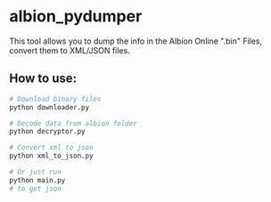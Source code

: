 # albion_pydumper
This tool allows you to dump the info in the Albion Online ".bin" Files, convert them to XML/JSON files.

## How to use:
```bash
# Download binary files
python downloader.py

# Decode data from albion folder
python decryptor.py

# Convert xml to json
python xml_to_json.py

# Or just run
python main.py
# to get json
```
